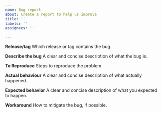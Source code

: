 ```yaml
---
name: Bug report
about: Create a report to help us improve
title: ''
labels: ''
assignees: ''

---
```


**Release/tag**
Which release or tag contains the bug.

**Describe the bug**
A clear and concise description of what the bug is.

**To Reproduce**
Steps to reproduce the problem.

**Actual behaviour**
A clear and concise description of what actually happened.

**Expected behavior**
A clear and concise description of what you expected to happen.

**Workaround**
How to mitigate the bug, if possible.
